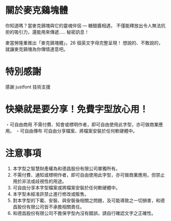 # 關於麥克鷄塊體
你知道嗎？當麥克鷄塊與它的靈魂伴侶 — 糖醋醬相遇，
不僅能釋放出令人無法抗拒的吸引力，還能用來傳遞….. 秘密訊息！

麥當勞隆重推出「麥克鷄塊體」，26 個英文字母完整呈現！
想說的、不敢說的，就讓麥克鷄塊為你傳情達意吧。

# 特別感謝
感謝 justfont 技術支援

# 快樂就是要分享！免費字型放心用！
・可自由商用
不需付費、知會或標明作者，即可自由使用此字型，亦可做商業應用。
・可自由傳布
可自由分享檔案、將檔案安裝於任何軟硬體中。

# 注意事項
1. 本字型之智慧財產權為和德昌股份有限公司單獨所有。
2. 不需付費、通知或標明作者，即可自由使用此字型，亦可做商業應用，但禁止用於非法或歧視性的用途。
3. 可自由分享本字型檔案或將檔案安裝於任何軟硬體中。
4. 本字型未經准許禁止進行修改或販售。
5. 對本字型的下載、安裝、與安裝後相關之問題，及可能導致之一切損害，和德昌股份有限公司皆不承擔相關責任。
6. 和德昌股份有限公司不擔保字型內沒有錯誤，請自行確認文字之正確性。
